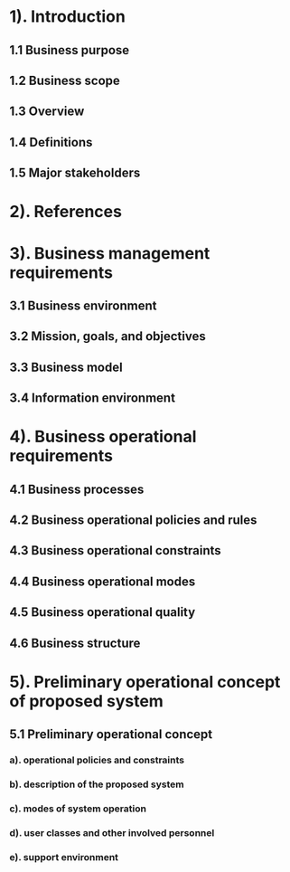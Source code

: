 # 1). Introduction
## 1.1 Business purpose
## 1.2 Business scope
## 1.3 Overview
## 1.4 Definitions 
## 1.5 Major stakeholders 
# 2). References
# 3). Business management requirements
## 3.1 Business environment
## 3.2 Mission, goals, and objectives
## 3.3 Business model
## 3.4 Information environment
# 4). Business operational requirements
## 4.1 Business processes
## 4.2 Business operational policies and rules
## 4.3 Business operational constraints
## 4.4 Business operational modes
## 4.5 Business operational quality
## 4.6 Business structure
# 5). Preliminary operational concept of proposed system
## 5.1 Preliminary operational concept
### a). operational policies and constraints
### b). description of the proposed system
### c). modes of system operation
### d). user classes and other involved personnel
### e). support environment
